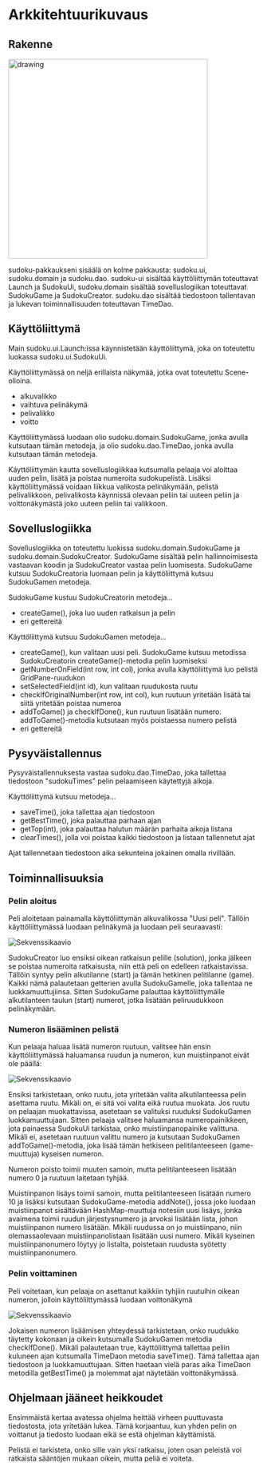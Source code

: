 # Arkkitehtuurikuvaus

## Rakenne

<img src="sudokuRakenne.png" alt="drawing" width="400"/>

sudoku-pakkaukseni sisäälä on kolme pakkausta: sudoku.ui, sudoku.domain ja sudoku.dao. sudoku-ui sisältää käyttöliittymän toteuttavat Launch ja SudokuUi, sudoku.domain sisältää sovelluslogiikan toteuttavat SudokuGame ja SudokuCreator. sudoku.dao sisältää tiedostoon tallentavan ja lukevan toiminnallisuuden toteuttavan TimeDao.

## Käyttöliittymä

Main sudoku.ui.Launch:issa käynnistetään käyttöliittymä, joka on toteutettu luokassa sudoku.ui.SudokuUi.

Käyttöliittymässä on neljä erillaista näkymää, jotka ovat toteutettu Scene-olioina.
- alkuvalikko
- vaihtuva pelinäkymä
- pelivalikko
- voitto

Käyttöliittymässä luodaan olio sudoku.domain.SudokuGame, jonka avulla kutsutaan tämän metodeja, ja olio sudoku.dao.TimeDao, jonka avulla kutsutaan tämän metodeja.

Käyttöliittymän kautta sovelluslogiikkaa kutsumalla pelaaja voi aloittaa uuden pelin, lisätä ja poistaa numeroita sudokupelistä. Lisäksi käyttöliittymässä voidaan liikkua valikosta pelinäkymään, pelistä pelivalikkoon, pelivalikosta käynnissä olevaan peliin tai uuteen peliin ja voittonäkymästä joko uuteen peliin tai valikkoon.

## Sovelluslogiikka

Sovelluslogiikka on toteutettu luokissa sudoku.domain.SudokuGame ja sudoku.domain.SudokuCreator. SudokuGame sisältää pelin hallinnoimisesta vastaavan koodin ja SudokuCreator vastaa pelin luomisesta. SudokuGame kutsuu SudokuCreatoria luomaan pelin ja käyttöliittymä kutsuu SudokuGamen metodeja.

SudokuGame kustuu SudokuCreatorin metodeja...
- createGame(), joka luo uuden ratkaisun ja pelin
- eri gettereitä

Käyttöliittymä kutsuu SudokuGamen metodeja...
- createGame(), kun valitaan uusi peli. SudokuGame kutsuu metodissa SudokuCreatorin createGame()-metodia pelin luomiseksi
- getNumberOnField(int row, int col), jonka avulla käyttöliittymä luo pelistä GridPane-ruudukon
- setSelectedField(int id), kun valitaan ruudukosta ruutu
- checkIfOriginalNumber(int row, int col), kun ruutuun yritetään lisätä tai siitä yritetään poistaa numeroa
- addToGame() ja checkIfDone(), kun ruutuun lisätään numero. addToGame()-metodia kutsutaan myös poistaessa numero pelistä
- eri gettereitä

## Pysyväistallennus

Pysyväistallennuksesta vastaa sudoku.dao.TimeDao, joka tallettaa tiedostoon "sudokuTimes" pelin pelaamiseen käytettyjä aikoja. 

Käyttöliittymä kutsuu metodeja...
- saveTime(), joka tallettaa ajan tiedostoon
- getBestTime(), joka palauttaa parhaan ajan
- getTop(int), joka palauttaa halutun määrän parhaita aikoja listana
- clearTimes(), jolla voi poistaa kaikki tiedostoon ja listaan tallennetut ajat

Ajat tallennetaan tiedostoon aika sekunteina jokainen omalla rivillään.

## Toiminnallisuuksia

### Pelin aloitus

Peli aloitetaan painamalla käyttöliittymän alkuvalikossa "Uusi peli". Tällöin käyttöliittymässä luodaan pelinäkymä ja luodaan peli seuraavasti:

![Sekvenssikaavio](startingANewGame.png)

SudokuCreator luo ensiksi oikean ratkaisun pelille (solution), jonka jälkeen se poistaa numeroita ratkaisusta, niin että peli on edelleen ratkaistavissa. Tällöin syntyy pelin alkutilanne (start) ja tämän hetkinen pelitilanne (game). Kaikki nämä palautetaan getterien avulla SudokuGamelle, joka tallentaa ne luokkamuuttujiinsa. Sitten SudokuGame palauttaa käyttöliittymälle alkutilanteen taulun (start) numerot, jotka lisätään peliruudukkoon pelinäkymään.

### Numeron lisääminen pelistä

Kun pelaaja haluaa lisätä numeron ruutuun, valitsee hän ensin käyttöliittymässä haluamansa ruudun ja numeron, kun muistiinpanot eivät ole päällä:

![Sekvenssikaavio](addNumberToGame.png)

Ensiksi tarkistetaan, onko ruutu, jota yritetään valita alkutilanteessa pelin asettama ruutu. Mikäli on, ei sitä voi valita eikä ruutua muokata. Jos ruutu on pelaajan muokattavissa, asetetaan se valituksi ruuduksi SudokuGamen luokkamuuttujaan. Sitten pelaaja valitsee haluamansa numeropainikkeen, jota painaessa SudokuUi tarkistaa, onko muistiinpanopainike valittuna. Mikäli ei, asetetaan ruutuun valittu numero ja kutsutaan SudokuGamen addToGame()-metodia, joka lisää tämän hetkiseen pelitilanteeseen (game-muuttuja) kyseisen numeron. 

Numeron poisto toimii muuten samoin, mutta pelitilanteeseen lisätään numero 0 ja ruutuun laitetaan tyhjää.

Muistiinpanon lisäys toimii samoin, mutta pelitilanteeseen lisätään numero 10 ja lisäksi kutsutaan SudokuGame-metodia addNote(), jossa joko luodaan muistiinpanot sisältävään HashMap-muuttuja notesiin uusi lisäys, jonka avaimena toimii ruudun järjestysnumero ja arvoksi lisätään lista, johon muistiinpanon numero lisätään. Mikäli ruudussa on jo muistiinpano, niin olemassaolevaan muistiinpanolistaan lisätään uusi numero. Mikäli kyseinen muistiinpanonumero löytyy jo listalta, poistetaan ruudusta syötetty muistiinpanonumero.

### Pelin voittaminen

Peli voitetaan, kun pelaaja on asettanut kaikkiin tyhjiin ruutuihin oikean numeron, jolloin käyttöliittymässä luodaan voittonäkymä

![Sekvenssikaavio](winningAGame.png)

Jokaisen numeron lisäämisen yhteydessä tarkistetaan, onko ruudukko täytetty kokonaan ja oikein kutsumalla SudokuGamen metodia checkIfDone(). Mikäli palautetaan true, käyttöliittymä tallettaa peliin kuluneen ajan kutsumalla TimeDaon metodia saveTime(). Tämä tallettaa ajan tiedostoon ja luokkamuuttujaan. Sitten haetaan vielä paras aika TimeDaon metodilla getBestTime() ja molemmat ajat näytetään voittonäkymässä.

## Ohjelmaan jääneet heikkoudet

Ensimmäistä kertaa avatessa ohjelma heittää virheen puuttuvasta tiedostosta, jota yritetään lukea. Tämä korjaantuu, kun yhden pelin on voittanut ja tiedosto luodaan eikä se estä ohjelman käyttämistä.

Pelistä ei tarkisteta, onko sille vain yksi ratkaisu, joten osan peleistä voi ratkaista sääntöjen mukaan oikein, mutta peliä ei voiteta.
